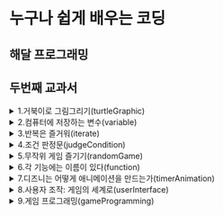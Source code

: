 # 누구나 쉽게 배우는 코딩

## 해달 프로그래밍
## 두번째 교과서


<details>
 <summary>1.거북이로 그림그리기(turtleGraphic)</summary>


 ---

 > squareSpiral1.py  
 > 사각형을 반복해 그려 미로형태를 만듭니다  

 > squareSpiral2.py    
 > 숫자 하나 바꿔 계단 니선을 만듭니다  

 > circleSpiral1.py  
 > 나선형 원을 그려봅니다  

 > squareSpiral3.py    
 > 빨간색 계단 나선을 만듭니다  

 > squareSpiral4.py  
 > 화려한 계단 나선을 만듭니다  

 > colorCircleSpiral.py  
 > 화려한 나선형 원을 그려봅니다  

 > colorSpiral.py  
 > 응용 끝판왕  

</details>

<details>
 <summary>2.컴퓨터에 저장하는 변수(variable)</summary>


 ---

 ### 변수

 > thankYou.py  
 > 이름과 나이를 입력하고 원하는 문자열 출력해보자

 ### 파이썬 쉘 사용법(+변수)

 ### 구문 오류란?

 ### 파이썬 숫자  
   >정수, 부동 소수점
   >참, 거짓
   >복소수

 ### 파이썬 연산자
   >+, -, *, /, %
   >**
   >()

 > pizza.py  
 > 피자 주문하며 간단한 수학 문제 풀어보자

 ### 문자열

 > sayMeName.py  
 > 사용자 이름을 화면 가득히 채우기

 > spiralMyName.py  
 > 이름으로 나션형 모양 그리기

 ### 배열? 리스트?

 > colorSpiralInput.py  
 > 원하는 만큼 반복하는 나선 만들자

</details>

<details>
 <summary>3.반복은 즐거워(iterate)</summary>


 ---

 > rosette.py  
 > 반복문이 없다면

 ### For 반복문

 #### Range 함수

 #### List 함수

 > rosette4.py  
 > for문으로 4개의 장미모양 도형 만들기

 > rosette6.py  
 > for문으로 6개의 장미모양 도형 만들기

 > rosetteGoneWild.py  
 > 사용자 입력을 활용해 장미 프로그램 개선하자    
 > rosetteGoneWild2.py
 > 색이 다른 2개의 장미

 ### While 반복문

 ### While과 For의 공통점

 > sayOutNames.py  
 > 원할때까지 이름 받고 100번씩 출력하기  

 > spiralFamily.py
 > 가족 이름으로 나선형 모양 만들기

 ### 겹쳐진 반복문(Nested loop)

 ### Turtle.Pen()의 함수들

 > viralSpiral.py
 > 바이러스 나선 만들기

</details>

<details>
 <summary>4.조건 판정문(judgeCondition)</summary>


 ---

 ### if 조건문

 > ifSpiral.py  
 > if문 사용해 나선형을 볼지 묻기

 ### 참거짓식 또는 조건식

 ### 비교 연산자

 ### 비교 연산자 표

 > oldEnough.py
 > 운전 가능한 나이를 묻고 if문으로 판단하자

 ### else문

 > oldEnoughOrElse.py
 > 운전가능한 나이를 묻고 if, else문으로 판단하자  

 > polygonOrRosette.py
 > 사용자 입력에 따라 다각형 또는 장미 모양을 달리하자

 ### 짝수 또는 홀수?

 > rosettesAndPolygons.py
 > 짝수와 홀수에 따라 다른 모양의 나선 그리기

 ### elif문

 > wolfman.py
 > 날짜에 따라 늑대인간으로 변신  

 ### 복합 조건: if, and, or, not

 ### 논리 연산자

 ### 논리 연산자에서 빠른 판단법

 > whatToWear.py  
 > 온도와 강수량에 따라 다른 조언을 만들자  

 ### 암호화 - 시저 암호

 ### 문자열

 ### 문자열 가지고 놀기(대문자, 소문자)

 ### ASCII

 ### 파이썬에서 ASCII 사용하기

 > encoderDecoder.py
 > 암호화 프로그램 - 시저 암호

</details>

<details>
 <summary>5.무작위 게임 즐기기(randomGame)</summary>


 ---

 ### 모듈(Module)의 기초

 ### random

 > guessingGame.py    
 > 1에서 10 사이 숫자 맞추기 게임  

 ### binary search

 > guessingGame100.py  
 > 1에서 100 사이의 숫자 맞추기 게임  

 ### 무작위 색 고르기

 ### 평면 좌표계

 ### 무작위 위치 설정

 ### 그림 그릴 종이 크기

 > randomSpirals.py  
 > 임의의 크기와 색, 위치를 가지는 나선형 만들기  

 > rockPaperScissors.py  
 > 가위바위보 게임  

 > selectCard.py  
 > 트럼프 패에서 카드 뽑기  

 ### 카드 비교하기

 ### 리스트에서 특정 요소 찾기

 ### 어떤 카드가 더 높은가?

 > compareCard.py
 > 카드 비교하기

 > highCard.py  
 > 트럼프 카드를 뽑아 숫자가 더 높은 사람이 이깁니다.  

 ### 오름차순 정렬

 > fiveDice.py
 > 5개의 주사위를 던지고 정렬해 몇개나 같은지 비교  

 ### 만화경

 > kaleidoscope.py  
 > 거울 효과를 이용한 만화경 프로그램

 ### 배운 것 + 추가 학습
</details>

<details>
 <summary>6.각 기능에는 이름이 있다(function)</summary>


 ---

 ### 함수

 #### 함수 정의

 #### 함수 호출

 ### 함수 vs 모듈

 > randomSpiralsFunction.py    
 > ???

 ### 매개 변수

 ### 스마일리 그리기
 #### 얼굴
 #### 눈
 #### 입

 > randomSmileys.py
 > 스마일리 천국

 ### 반환값
 ### 함수가 가진 값을 반환하기
 ### 프로그램에서 반환값 사용하기

 > pingPongCalculator.py
 > 몇 개의 탁구공이 있어야 내 키와 몸무게가 될까?

 ### 사용자 조작에 반응하기

 ### 이벤트 처리하기: 거북이로 그리기

 > turtleDraw.py
 >

 > turtleMax.py
 >

 ### 키보드 조작에 반응햐기: 방향 키로 그리기

 > arrowDraw.py
 > 키보드 방향 키로 그리기

 ### 인수를 이용한 이벤트 처리하기: 클릭해서 나선형 그리기

 > clickSpiral.py
 > 클릭해 나선형 그리기

 ### 한 단계 더 나가기: 클릭해서 스마일리 그리기

 > clickAndSmile.py
 > 클릭해 스마일리 그리기

 ### 클릭해 만화경 효과 그리기

 > clickKaleidoscope.py
 > 클릭해 만화경 효과 그리기



</details>
<details>
 <summary>7.디즈니는 어떻게 애니메이션을 만드는가(timerAnimation)</summary>


 ---

 ###

 >


</details>
<details>
 <summary>8.사용자 조작: 게임의 세계로(userInterface)</summary>


 ---

 ###

 >


</details>

<details>
 <summary>9.게임 프로그래밍(gameProgramming)</summary>


 ---

 ###

 >


</details>
